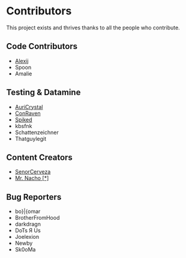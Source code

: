 # Contributors

This project exists and thrives thanks to all the people who contribute.

## Code Contributors

- [Alexij](https://www.youtube.com/watch?v=dQw4w9WgXcQ)
- Spoon
- Amalie

## Testing & Datamine

- [AuriCrystal](https://www.youtube.com/@AuriCrystal/)
- [ConRaven](https://www.youtube.com/c/ConstantineRavens)
- [Spiked](https://www.youtube.com/@newspiked7385)
- kbsfnk
- Schattenzeichner
- Thatguylegit

## Content Creators

- [SenorCerveza](https://www.youtube.com/@SenorCerveza)
- [Mr. Nacho [\*] ](https://www.youtube.com/@Mr-Nacho420)

## Bug Reporters

- bo}|{omar
- BrotherFromHood
- darkdragn
- DoTs Я Us
- Joelexion
- Newby
- Sk0oMa
